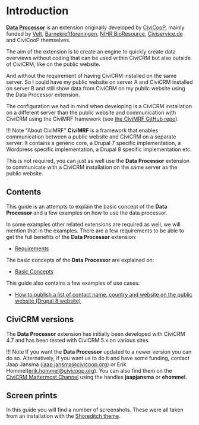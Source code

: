 # Introduction

**[Data Processor][dataprocessorrepo]** is an extension originally developed by [CiviCooP][civicoop], mainly funded by [Velt][velt], [Barnekreftforeningen][barnekreft], [NIHR BioResource][bioresource], [Civiservice.de][civiservice] and CiviCooP themselves.

The aim of the extension is to create an engine to quickly create data overviews without coding that can be used within CiviCRM but also outside of CiviCRM, like on the public website.

And without the requirement of having CiviCRM installed on the same server. So I could have my public website on server A and CiviCRM installed on server B and still show data from CiviCRM on my public website using the Data Processor extension.

The configuration we had in mind when developing is a CiviCRM installation on a different server than the public website and communication with CiviCRM using the CiviMRF framework (see [the CiviMRF GitHub repo][cmrf-repo]).

!!! Note "About CiviMRF"
    **CiviMRF** is a framework that enables communication between a public website and CiviCRM on a separate server. It contains a generic core, a Drupal 7 specific implementation, a Wordpress specific implementation, a Drupal 8 specific implementation etc.

This is not required, you can just as well use the **Data Processor** extension to communicate with a CiviCRM installation on the same server as the public website.


## Contents

This guide is an attempts to explain the basic concept of the **Data Processor** and a few examples on how to use the data processor.

In some examples other related extensions are required as well, we will mention that in the examples.
There are a few requirements to be able to get the full benefits of the **Data Processor** extension:

- [Requirements](requirements.md)

The basic concepts of the **Data Processor** are explained on:

- [Basic Concepts](basic-concept.md)

This guide also contains a few examples of use cases:

- [How to publish a list of contact name, country and website on the public website (Drupal 8 website)](usecase1.md)

## CiviCRM versions

The **Data Processor** extension has initially been developed with CiviCRM 4.7 and has been tested with CiviCRM 5.x on various sites.

!!! Note
    If you want the **Data Processor** updated to a newer version you can do so. Alternatively, if you want us to do it and have some funding, contact Jaap Jansma (<jaap.jansma@civicoop.org>) or Erik Hommel(<erik.hommel@civicoop.org>). You can also find them on the [CiviCRM Mattermost Channel][mattermost] using the handles **jaapjansma** or **ehommel**.

## Screen prints

In this guide you will find a number of screenshots. These were all taken from an installation with the [Shoreditch theme][shoreditch].

[civicoop]: http://www.civicoop.org/
[velt]:https://velt.be/
[barnekreft]:https://www.barnekreftforeningen.no/
[civiservice]:https://civiservice.de/
[bioresource]:https://bioresource.nihr.ac.uk/
[cmrf-repo]:https://github.com/CiviMRF
[dataprocessorrepo]:https://lab.civicrm.org/extensions/dataprocessor
[mattermost]:https://chat.civicrm.org/civicrm/
[shoreditch]:https://civicrm.org/extensions/shoreditch
